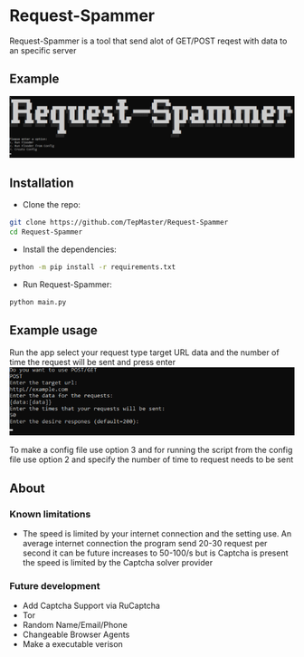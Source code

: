 # Request-Spammer
Request-Spammer is a tool that send alot of GET/POST reqest with data to an specific server 


## Example
![image](docs/image.png)

## Installation
* Clone the repo:
```sh
git clone https://github.com/TepMaster/Request-Spammer
cd Request-Spammer
```
* Install the dependencies:
```sh
python -m pip install -r requirements.txt
```
* Run Request-Spammer:
```python
python main.py
```

## Example usage

Run the app select your request type target URL data and the number of time the request will be sent and press enter
![image](docs/example.png)

To make a config file use option 3 and for running the script from the config file use option 2 and specify the number of time to request needs to be sent
## About


### Known limitations

* The speed is limited by your internet connection and the setting use. An average internet connection the program send 20-30 request per second it can be future increases to 50-100/s but is Captcha is present the speed is limited by the Captcha solver provider



### Future development

* Add Captcha Support via RuCaptcha
* Tor 
* Random Name/Email/Phone
* Changeable Browser Agents
* Make a executable verison
